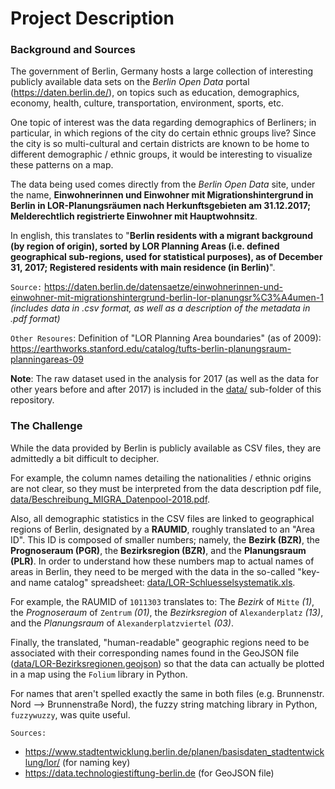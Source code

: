 # Project Description

### Background and Sources

The government of Berlin, Germany hosts a large collection
of interesting publicly available data sets on the *Berlin
Open Data* portal (https://daten.berlin.de/), on topics
such as education, demographics, economy, health, culture,
transportation, environment, sports, etc.

One topic of interest was the data regarding demographics
of Berliners; in particular, in which regions of the city
do certain ethnic groups live? Since the city is so
multi-cultural and certain districts are known to be home
to different demographic / ethnic groups, it would be
interesting to visualize these patterns on a map.

The data being used comes directly from the *Berlin Open
Data* site, under the name, **Einwohnerinnen und Einwohner
mit Migrationshintergrund in Berlin in LOR-Planungsräumen
nach Herkunftsgebieten am 31.12.2017; Melderechtlich
registrierte Einwohner mit Hauptwohnsitz**.

In english, this translates to "**Berlin residents with a
migrant background (by region of origin),
sorted by LOR Planning Areas (i.e. defined geographical
sub-regions, used for statistical purposes),
as of December 31, 2017;
Registered residents with main residence (in Berlin)**".

`Source:`
https://daten.berlin.de/datensaetze/einwohnerinnen-und-einwohner-mit-migrationshintergrund-berlin-lor-planungsr%C3%A4umen-1
*(includes data in .csv format,
as well as a description of the metadata in .pdf format)*

`Other Resoures`:
Definition of "LOR Planning Area boundaries" (as of 2009):
https://earthworks.stanford.edu/catalog/tufts-berlin-planungsraum-planningareas-09

**Note**: The raw dataset used in the analysis for 2017
(as well as the data for other years before and after 2017)
is included in the [data/](data/) sub-folder of this
repository.

### The Challenge

While the data provided by Berlin is publicly available as
CSV files, they are admittedly a bit difficult to decipher.

For example, the column names detailing the nationalities / ethnic origins are not clear, so they must be interpreted from the data description pdf file, [data/Beschreibung_MIGRA_Datenpool-2018.pdf](data/Beschreibung_MIGRA_Datenpool-2018.pdf).

Also, all demographic statistics in the CSV files are linked to geographical regions of Berlin, designated by a **RAUMID**, roughly translated to an "Area ID". This ID is composed of smaller numbers; namely, the **Bezirk (BZR)**, the **Prognoseraum (PGR)**, the **Bezirksregion (BZR)**, and the **Planungsraum (PLR)**.
In order to understand how these numbers map to actual names of areas in Berlin, they need to be merged with the data in the so-called "key- and name catalog" spreadsheet:
[data/LOR-Schluesselsystematik.xls](data/LOR-Schluesselsystematik.xls).

For example, the RAUMID of `1011303` translates to:
The *Bezirk* of `Mitte` *(1)*, the *Prognoseraum* of `Zentrum` *(01)*, the *Bezirksregion* of `Alexanderplatz` *(13)*, and the *Planungsraum* of	`Alexanderplatzviertel` *(03)*.

Finally, the translated, "human-readable" geographic regions need to be associated with their corresponding names found in the GeoJSON file ([data/LOR-Bezirksregionen.geojson](data/LOR-Bezirksregionen.geojson)) so that the data can actually be plotted in a map using the `Folium` library in Python.

For names that aren't spelled exactly the same in both files (e.g. Brunnenstr. Nord --> Brunnenstraße Nord), the fuzzy string matching library in Python, `fuzzywuzzy`, was quite useful.

`Sources:`
- https://www.stadtentwicklung.berlin.de/planen/basisdaten_stadtentwicklung/lor/ (for naming key)
- https://data.technologiestiftung-berlin.de (for GeoJSON file)
